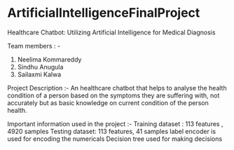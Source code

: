 # ArtificialIntelligenceFinalProject
Healthcare Chatbot: Utilizing Artificial Intelligence for Medical Diagnosis 

Team members : - 
1. Neelima Kommareddy
2. Sindhu Anugula
3. Sailaxmi Kalwa

Project Description :- An healthcare chatbot that helps to analyse the health condition of a person based on the symptoms they are suffering with, not accurately but as basic knowledge on current condition of the person health.

Important information used in the project :- 
Training dataset : 113 features , 4920 samples Testing dataset: 113 features, 41 samples
label encoder is used for encoding the numericals
Decision tree used for making decisions 




